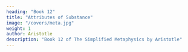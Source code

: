 ```yaml
---
heading: "Book 12"
title: "Attributes of Substance"
image: "/covers/meta.jpg"
weight: 1
author: Aristotle
description: "Book 12 of The Simplified Metaphysics by Aristotle"
---
```

